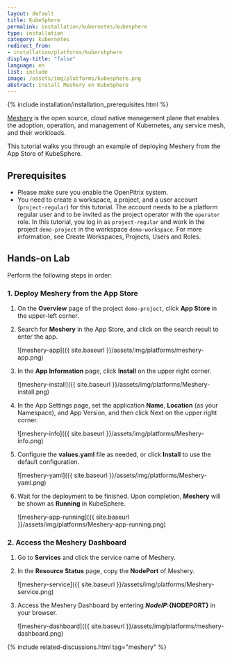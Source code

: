 ```yaml
---
layout: default
title: KubeSphere
permalink: installation/kubernetes/kubesphere
type: installation
category: kubernetes
redirect_from:
- installation/platforms/kubershphere
display-title: "false"
language: en
list: include
image: /assets/img/platforms/kubesphere.png
abstract: Install Meshery on KubeSphere
---
```


{% include installation/installation_prerequisites.html %}

[Meshery](https://meshery.io/) is the open source, cloud native management plane that enables the adoption, operation, and management of Kubernetes, any service mesh, and their workloads.

This tutorial walks you through an example of deploying Meshery from the App Store of KubeSphere.


## Prerequisites

- Please make sure you enable the OpenPitrix system.
- You need to create a workspace, a project, and a user account (`project-regular`) for this tutorial. The account needs to be a platform regular user and to be invited as the project operator with the `operator` role. In this tutorial, you log in as `project-regular` and work in the project `demo-project` in the workspace `demo-workspace`. For more information, see Create Workspaces, Projects, Users and Roles.


## Hands-on Lab

Perform the following steps in order:

### 1. <b>Deploy Meshery from the App Store</b>


1. On the **Overview** page of the project `demo-project`, click **App Store** in the upper-left corner.
2. Search for **Meshery** in the App Store, and click on the search result to enter the app.

    ![meshery-app]({{ site.baseurl }}/assets/img/platforms/meshery-app.png)
3. In the **App Information** page, click **Install** on the upper right corner.

    ![meshery-install]({{ site.baseurl }}/assets/img/platforms/Meshery-install.png)

4. In the App Settings page, set the application **Name**, **Location** (as your Namespace), and App Version, and then click Next on the upper right corner.

    ![meshery-info]({{ site.baseurl }}/assets/img/platforms/Meshery-info.png)

5. Configure the **values.yaml** file as needed, or click **Install** to use the default configuration.

    ![meshery-yaml]({{ site.baseurl }}/assets/img/platforms/Meshery-yaml.png)

6. Wait for the deployment to be finished. Upon completion, **Meshery** will be shown as **Running** in KubeSphere.

    ![meshery-app-running]({{ site.baseurl }}/assets/img/platforms/Meshery-app-running.png)



### 2. <b>Access the Meshery Dashboard</b>


1. Go to **Services** and click the service name of Meshery.
2. In the **Resource Status** page, copy the **NodePort** of Meshery.

    ![meshery-service]({{ site.baseurl }}/assets/img/platforms/Meshery-service.png)

3. Access the Meshery Dashboard by entering **${NodeIP}:${NODEPORT}** in your browser.

    ![meshery-dashboard]({{ site.baseurl }}/assets/img/platforms/meshery-dashboard.png)

{% include related-discussions.html tag="meshery" %}
